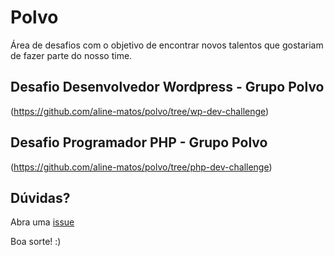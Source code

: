 # Polvo

Área de desafios com o objetivo de encontrar novos talentos que gostariam de fazer parte do nosso time.

## Desafio Desenvolvedor Wordpress - Grupo Polvo
(https://github.com/aline-matos/polvo/tree/wp-dev-challenge)

## Desafio Programador PHP - Grupo Polvo
(https://github.com/aline-matos/polvo/tree/php-dev-challenge)

## Dúvidas?

Abra uma [issue](https://github.com/aline-matos/polvo/issues/new)

Boa sorte! :)
